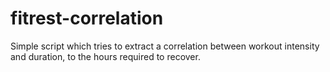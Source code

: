 # fitrest-correlation
Simple script which tries to extract a correlation between workout intensity and duration, to the hours required to recover.
